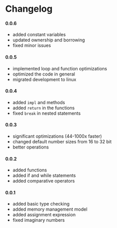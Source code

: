 # Changelog

#### 0.0.6

- added constant variables
- updated ownership and borrowing
- fixed minor issues

#### 0.0.5

- implemented loop and function optimizations
- optimized the code in general
- migrated development to linux

#### 0.0.4

- added `impl` and methods
- added `return` in the functions
- fixed `break` in nested statements

#### 0.0.3

- significant optimizations (44-1000x faster)
- changed default number sizes from 16 to 32 bit
- better operations

#### 0.0.2

- added functions
- added if and while statements
- added comparative operators

#### 0.0.1

- added basic type checking
- added memory management model
- added assignment expression
- fixed imaginary numbers
